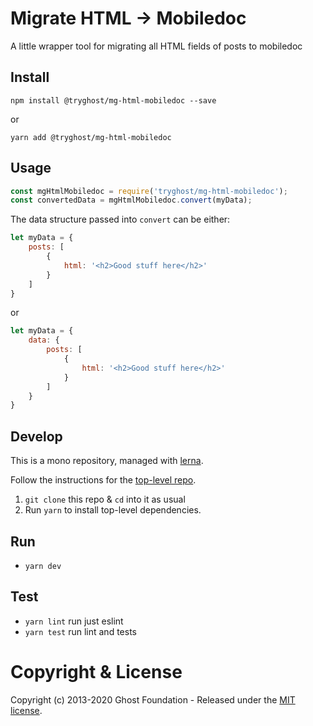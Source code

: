 # Migrate HTML -> Mobiledoc

A little wrapper tool for migrating all HTML fields of posts to mobiledoc

## Install

`npm install @tryghost/mg-html-mobiledoc --save`

or

`yarn add @tryghost/mg-html-mobiledoc`

## Usage

```js
const mgHtmlMobiledoc = require('tryghost/mg-html-mobiledoc');
const convertedData = mgHtmlMobiledoc.convert(myData);
```

The data structure passed into `convert` can be either:

```js
let myData = {
    posts: [
        {
            html: '<h2>Good stuff here</h2>'
        }
    ]
}
```

or

```js
let myData = {
    data: {
        posts: [
            {
                html: '<h2>Good stuff here</h2>'
            }
        ]
    }
}
```

## Develop

This is a mono repository, managed with [lerna](https://lerna.js.org/).

Follow the instructions for the [top-level repo](https://github.com/TryGhost/migrate).
1. `git clone` this repo & `cd` into it as usual
2. Run `yarn` to install top-level dependencies.

## Run

- `yarn dev`

## Test

- `yarn lint` run just eslint
- `yarn test` run lint and tests

# Copyright & License

Copyright (c) 2013-2020 Ghost Foundation - Released under the [MIT license](https://github.com/TryGhost/migrate/blob/master/packages/mg-html-mobiledoc/LICENSE).
